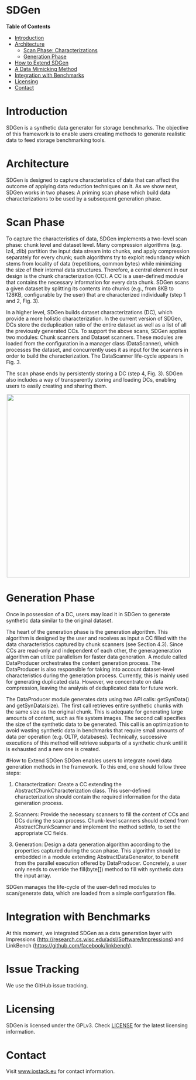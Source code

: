 SDGen
=====

**Table of Contents**

- [Introduction](#introduction)
- [Architecture](#architecture)
  - [Scan Phase: Characterizations](#scan-phase) 
  - [Generation Phase](#generation-phase)
- [How to Extend SDGen](#extension)
- [A Data Mimicking Method](#mimicking)
- [Integration with Benchmarks](#integration)
- [Licensing](#licensing)
- [Contact](#contact)


# Introduction
SDGen is a synthetic data generator for storage benchmarks. The objective
of this framework is to enable users creating methods to generate realistic
data to feed storage benchmarking tools.

# Architecture
SDGen is designed to capture characteristics of data that can affect the outcome of applying data reduction techniques
on it. As we show next, SDGen works in two phases: A priming scan phase which build data characterizations
to be used by a subsequent generation phase.

# Scan Phase
To capture the characteristics of data, SDGen implements
a two-level scan phase: chunk level and dataset level.
Many compression algorithms (e.g. lz4, zlib) partition
the input data stream into chunks, and apply compression
separately for every chunk; such algorithms
try to exploit redundancy which stems from locality of
data (repetitions, common bytes) while minimizing the
size of their internal data structures. Therefore, a central
element in our design is the chunk characterization
(CC). A CC is a user-defined module that contains
the necessary information for every data chunk. SDGen
scans a given dataset by splitting its contents into chunks
(e.g., from 8KB to 128KB, configurable by the user) that
are characterized individually (step 1 and 2, Fig. 3). 

In a higher level, SDGen builds dataset characterizations
(DC), which provide a more holistic characterization.
In the current version of SDGen, DCs store the
deduplication ratio of the entire dataset as well as a list
of all the previously generated CCs.
To support the above scans, SDGen applies two
modules: Chunk scanners and Dataset scanners.
These modules are loaded from the configuration in
a manager class (DataScanner), which processes the
dataset, and concurrently uses it as input for the scanners
in order to build the characterization. The DataScanner
life-cycle appears in Fig. 3.

The scan phase ends by persistently storing a DC (step
4, Fig. 3). SDGen also includes a way of transparently
storing and loading DCs, enabling users to easily creating
and sharing them.

<p align="center">
  <img width="500" src="https://raw.github.com/iostackproject/SDGen/master/res/sdgen-architecture.png">
</p>

# Generation Phase
Once in possession of a DC, users may load it in SDGen
to generate synthetic data similar to the original dataset.

The heart of the generation phase is the generation algorithm.
This algorithm is designed by the user and receives
as input a CC filled with the data characteristics
captured by chunk scanners (see Section 4.3). Since CCs
are read-only and independent of each other, the generageneration
algorithm can utilize parallelism for faster data generation.
A module called DataProducer orchestrates
the content generation process. The DataProducer
is also responsible for taking into account dataset-level
characteristics during the generation process. Currently,
this is mainly used for generating duplicated data. However,
we concentrate on data compression, leaving the
analysis of deduplicated data for future work.

The DataProducer module generates data using two
API calls: getSynData() and getSynData(size).
The first call retrieves entire synthetic chunks with the
same size as the original chunk. This is adequate for
generating large amounts of content, such as file system
images. The second call specifies the size of the synthetic
data to be generated. This call is an optimization to avoid
wasting synthetic data in benchmarks that require small
amounts of data per operation (e.g. OLTP, databases).
Technically, successive executions of this method will retrieve
subparts of a synthetic chunk until it is exhausted
and a new one is created.

#How to Extend SDGen
SDGen enables users to integrate novel data generation
methods in the framework. To this end, one should follow
three steps:

1. Characterization: Create a CC extending the
AbstractChunkCharacterization class. This
user-defined characterization should contain the required
information for the data generation process.

2. Scanners: Provide the necessary scanners to fill
the content of CCs and DCs during the scan
process. Chunk-level scanners should extend
from AbstractChunkScanner and implement the
method setInfo, to set the appropriate CC fields.

3. Generation: Design a data generation algorithm
according to the properties captured during the
scan phase. This algorithm should be embedded
in a module extending AbstractDataGenerator,
to benefit from the parallel execution offered by
DataProducer. Concretely, a user only needs to
override the fill(byte[]) method to fill with synthetic
data the input array.

SDGen manages the life-cycle of the user-defined
modules to scan/generate data, which are loaded from
a simple configuration file. 

# Integration with Benchmarks
At this moment, we integrated SDGen as a data generation layer with Impressions 
(http://research.cs.wisc.edu/adsl/Software/Impressions) and LinkBench (https://github.com/facebook/linkbench).


# Issue Tracking
We use the GitHub issue tracking.

# Licensing
SDGen is licensed under the GPLv3. Check [LICENSE](LICENSE) for the latest
licensing information.

# Contact
Visit www.iostack.eu for contact information.
